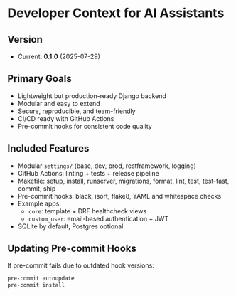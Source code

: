 # Developer Context for AI Assistants

## Version

- Current: **0.1.0** (2025-07-29)

## Primary Goals

- Lightweight but production-ready Django backend
- Modular and easy to extend
- Secure, reproducible, and team-friendly
- CI/CD ready with GitHub Actions
- Pre-commit hooks for consistent code quality

## Included Features

- Modular `settings/` (base, dev, prod, restframework, logging)
- GitHub Actions: linting + tests + release pipeline
- Makefile: setup, install, runserver, migrations, format, lint, test, test-fast, commit, ship
- Pre-commit hooks: black, isort, flake8, YAML and whitespace checks
- Example apps:
  - `core`: template + DRF healthcheck views
  - `custom_user`: email-based authentication + JWT
- SQLite by default, Postgres optional

## Updating Pre-commit Hooks

If pre-commit fails due to outdated hook versions:

```bash
pre-commit autoupdate
pre-commit install
````
